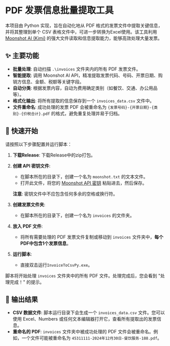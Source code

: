 # PDF 发票信息批量提取工具

本项目由 Python 实现，旨在自动化地从 PDF 格式的发票文件中提取关键信息，并将其整理到单个 CSV 表格文件中，可进一步转换为Excel使用。该工具利用 [Moonshot AI (Kimi)](https://www.moonshot.cn/) 的强大文件读取和信息提取能力，能够高效处理大量发票。

## ✨ 主要功能

  - **批量处理**: 自动扫描 `.\invoices` 文件夹内的所有 PDF 发票文件。
  - **智能提取**: 调用 Moonshot AI API，精准提取发票代码、号码、开票日期、购销方信息、金额、税额等关键字段。
  - **自动分类**: 根据发票内容，自动为费用确定类别（如餐饮、交通、办公用品等）。
  - **格式化输出**: 将所有提取的信息保存到一个 `invoices_data.csv` 文件中。
  - **文件重命名**: 成功处理的发票 PDF 会被重命名为 `{发票号码}-{开票日期}-{类别}-{价税合计}.pdf` 的格式，避免重复处理并易于归档。

## 🚀 快速开始

请按照以下步骤配置并运行脚本：

1.  **下载Release**: 下载Release中的zip打包。

2.  **创建 API 密钥文件**:

      - 在脚本所在的目录下，创建一个名为 `moonshot.txt` 的文本文件。
      - 打开此文件，将您的 [Moonshot API 密钥](https://platform.moonshot.cn/console/api-keys) 粘贴进去，然后保存。

    **注意**: 密钥文件中不应包含任何多余的空格或换行符。

3.  **创建发票文件夹**:

      - 在脚本所在的目录下，创建一个名为 `invoices` 的文件夹。

4.  **放入 PDF 文件**:

      - 将所有需要处理的 PDF 发票文件复制或移动到 `invoices` 文件夹中，**每个PDF中包含1个发票信息**。

5.  **运行脚本**:

      - 直接双击运行`InvoiceToCsvPy.exe`。

脚本将开始处理 `invoices` 文件夹中的所有 PDF 文件。处理完成后，您会看到 "处理完成！" 的提示。

## 📄 输出结果

  - **CSV 数据文件**: 脚本运行目录下会生成一个 `invoices_data.csv` 文件。您可以使用 Excel、Numbers 或任何文本编辑器打开它，查看所有提取出的发票信息。
  - **重命名的 PDF**: `invoices` 文件夹中被成功处理的 PDF 文件会被重命名。例如，一个文件可能被重命名为 `45311111-2024年12月30日-餐饮服务-188.pdf`。
